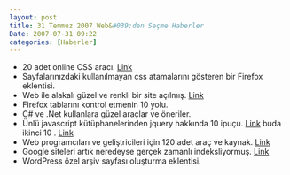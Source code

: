 ```yaml
---
layout: post
title: 31 Temmuz 2007 Web&#039;den Seçme Haberler
Date: 2007-07-31 09:22
categories: [Haberler]
---
```


-   20 adet online CSS aracı. [Link][]
-   Sayfalarınızdaki kullanılmayan css atamalarını gösteren bir Firefox
    eklentisi.
-   Web ile alakalı güzel ve renkli bir site açılmış. [Link][2]
-   Firefox tablarını kontrol etmenin 10 yolu.
-   C# ve .Net kullanlara güzel araçlar ve öneriler.
-   Ünlü javascript kütüphanelerinden jquery hakkında 10 ipuçu.
    [Link][5] buda ikinci 10 . [Link][6]
-   Web programcıları ve geliştricileri için 120 adet araç ve kaynak.
    [Link][7]
-   Google siteleri artık neredeyse gerçek zamanlı indeksliyormuş.
    [Link][8]
-   WordPress özel arşiv sayfası oluşturma eklentisi.


  [Link]: http://cssjuice.com/20-popular-css-online-tools/
    "CSS Araçları"
  [2]: http://www.webdesignerwall.com/ "web designer wall"
  [5]: http://www.phpfour.com/blog/2007/06/30/jquery-essentials/
    "jquery"
  [6]: http://www.phpfour.com/blog/2007/07/28/jquery-essentials-round-2/
    "jQuery"
  [7]: http://mashable.com/2007/07/28/web-development/ "web"
  [8]: http://googlesystem.blogspot.com/2007/07/google-indexing-many-web-pages-in-real.html
    "Google"